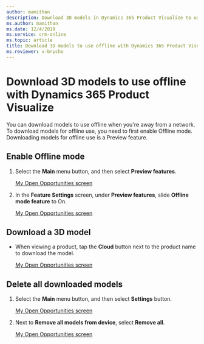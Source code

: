 ```yaml
---
author: mamithan
description: Download 3D models in Dynamics 365 Product Visualize to use when you don't have access to a network.
ms.author: mamithan
ms.date: 12/4/2019
ms.service: crm-online
ms.topic: article
title: Download 3D models to use offline with Dynamics 365 Product Visualize
ms.reviewer: v-brycho
---
```


# Download 3D models to use offline with Dynamics 365 Product Visualize

You can download models to use offline when you're away from a network. To download models for offline use, you need to first enable 
Offline mode. Downloading models for offline use is a Preview feature.

## Enable Offline mode

1. Select the **Main** menu button, and then select **Preview features**.

   [My Open Opportunities screen](media/my-open-opportunities.PNG "My Open Opportunities screen")

2. In the **Feature Settings** screen, under **Preview features**, slide **Offline mode feature** to On.

   [My Open Opportunities screen](media/my-open-opportunities.PNG "My Open Opportunities screen")

## Download a 3D model

- When viewing a product, tap the **Cloud** button next to the product name to download the model.

   [My Open Opportunities screen](media/my-open-opportunities.PNG "My Open Opportunities screen")

## Delete all downloaded models

1. Select the **Main** menu button, and then select **Settings** button.

   [My Open Opportunities screen](media/my-open-opportunities.PNG "My Open Opportunities screen")

2. Next to **Remove all models from device**, select **Remove all**.

   [My Open Opportunities screen](media/my-open-opportunities.PNG "My Open Opportunities screen")

